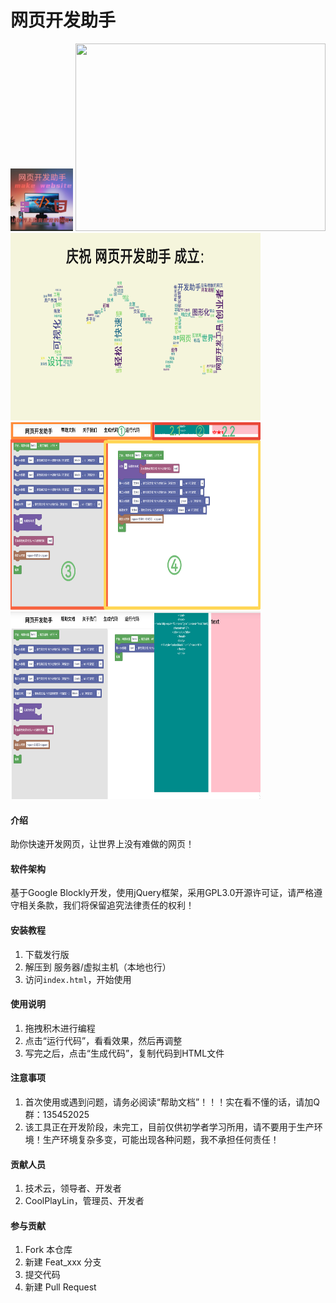 # 网页开发助手

<img src="image/logo.png" width="100px" height="100px" />
<img src="https://socialify.git.ci/svipwing/make-website/image?description=1&forks=1&issues=1&language=1&logo=https%3A%2F%2Fblockly.svipwing.xyz%2Fassets%2Flogo.png&name=1&owner=1&pattern=Brick%20Wall&pulls=1&stargazers=1&theme=Dark" width="400px" height="300px" />
<img src="image/one.png" width="400px" height="300px" />
<img src="image/help1.png" width="400px" height="300px" />
<img src="image/help2.png" width="400px" height="300px" />

#### 介绍

助你快速开发网页，让世界上没有难做的网页！

#### 软件架构

基于Google Blockly开发，使用jQuery框架，采用GPL3.0开源许可证，请严格遵守相关条款，我们将保留追究法律责任的权利！

#### 安装教程

1.  下载发行版
2.  解压到 服务器/虚拟主机（本地也行）
3.  访问`index.html`，开始使用

#### 使用说明

1.  拖拽积木进行编程
2.  点击“运行代码”，看看效果，然后再调整
3.  写完之后，点击“生成代码”，复制代码到HTML文件

#### 注意事项

1.  首次使用或遇到问题，请务必阅读“帮助文档”！！！实在看不懂的话，请加Q群：135452025
2.  该工具正在开发阶段，未完工，目前仅供初学者学习所用，请不要用于生产环境！生产环境复杂多变，可能出现各种问题，我不承担任何责任！

#### 贡献人员

1. 技术云，领导者、开发者
2. CoolPlayLin，管理员、开发者

#### 参与贡献

1.  Fork 本仓库
2.  新建 Feat_xxx 分支
3.  提交代码
4.  新建 Pull Request
